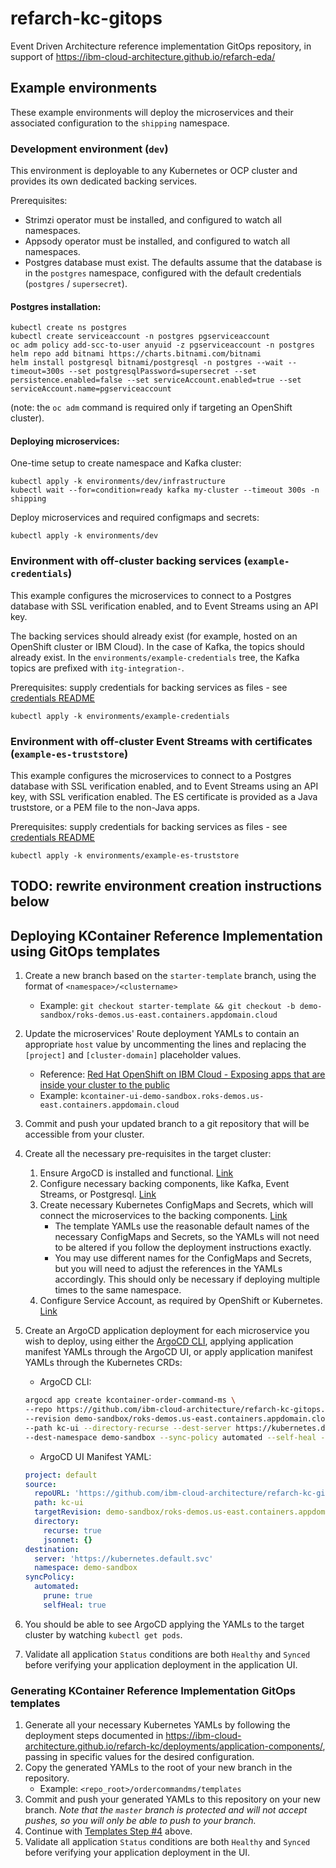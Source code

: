 # refarch-kc-gitops

Event Driven Architecture reference implementation GitOps repository, in support of https://ibm-cloud-architecture.github.io/refarch-eda/

## Example environments

These example environments will deploy the microservices and their associated configuration to the `shipping` namespace.

### Development environment (`dev`)

This environment is deployable to any Kubernetes or OCP cluster and provides its own dedicated backing services.

Prerequisites:
- Strimzi operator must be installed, and configured to watch all namespaces.
- Appsody operator must be installed, and configured to watch all namespaces.
- Postgres database must exist. The defaults assume that the database is in the `postgres` namespace, configured with the default credentials (`postgres` / `supersecret`).

#### Postgres installation:
```
kubectl create ns postgres
kubectl create serviceaccount -n postgres pgserviceaccount
oc adm policy add-scc-to-user anyuid -z pgserviceaccount -n postgres
helm repo add bitnami https://charts.bitnami.com/bitnami
helm install postgresql bitnami/postgresql -n postgres --wait --timeout=300s --set postgresqlPassword=supersecret --set persistence.enabled=false --set serviceAccount.enabled=true --set serviceAccount.name=pgserviceaccount
```
(note: the `oc adm` command is required only if targeting an OpenShift cluster).

#### Deploying microservices:

One-time setup to create namespace and Kafka cluster:
```
kubectl apply -k environments/dev/infrastructure
kubectl wait --for=condition=ready kafka my-cluster --timeout 300s -n shipping
```
Deploy microservices and required configmaps and secrets:
```
kubectl apply -k environments/dev
```

### Environment with off-cluster backing services (`example-credentials`)

This example configures the microservices to connect to a Postgres database with SSL verification enabled, and to Event Streams using an API key.

The backing services should already exist (for example, hosted on an OpenShift cluster or IBM Cloud).  In the case of Kafka, the topics should already exist. In the `environments/example-credentials` tree, the Kafka topics are prefixed with `itg-integration-`.

Prerequisites: supply credentials for backing services as files - see [credentials README](./environments/example-credentials/env/base/credentials/README.md)
```
kubectl apply -k environments/example-credentials
```

### Environment with off-cluster Event Streams with certificates (`example-es-truststore`)

This example configures the microservices to connect to a Postgres database with SSL verification enabled, and to Event Streams using an API key, with SSL verification enabled. The ES certificate is provided as a Java truststore, or a PEM file to the non-Java apps.

Prerequisites: supply credentials for backing services as files - see [credentials README](./environments/example-es-truststore/env/base/credentials/README.md)
```
kubectl apply -k environments/example-es-truststore
```

## TODO: rewrite environment creation instructions below

## Deploying KContainer Reference Implementation using GitOps templates

1. Create a new branch based on the `starter-template` branch, using the format of `<namespace>/<clustername>`
   - Example: `git checkout starter-template && git checkout -b demo-sandbox/roks-demos.us-east.containers.appdomain.cloud`
2. Update the microservices' Route deployment YAMLs to contain an appropriate `host` value by uncommenting the lines and replacing the `[project]` and `[cluster-domain]` placeholder values.
   - Reference: [Red Hat OpenShift on IBM Cloud - Exposing apps that are inside your cluster to the public](https://cloud.ibm.com/docs/openshift?topic=openshift-ingress#ingress_expose_public)
   - Example: `kcontainer-ui-demo-sandbox.roks-demos.us-east.containers.appdomain.cloud`
3. Commit and push your updated branch to a git repository that will be accessible from your cluster.
4. Create all the necessary pre-requisites in the target cluster:
   1. Ensure ArgoCD is installed and functional. [Link](https://argoproj.github.io/argo-cd/getting_started/)
   2. Configure necessary backing components, like Kafka, Event Streams, or Postgresql. [Link](https://ibm-cloud-architecture.github.io/refarch-kc/deployments/backing-services/)
   3. Create necessary Kubernetes ConfigMaps and Secrets, which will connect the microservices to the backing components. [Link](https://ibm-cloud-architecture.github.io/refarch-kc/deployments/backing-services/)
      - The template YAMLs use the reasonable default names of the necessary ConfigMaps and Secrets, so the YAMLs will not need to be altered if you follow the deployment instructions exactly.
      - You may use different names for the ConfigMaps and Secrets, but you will need to adjust the references in the YAMLs accordingly.  This should only be necessary if deploying multiple times to the same namespace.
   4. Configure Service Account, as required by OpenShift or Kubernetes. [Link](https://ibm-cloud-architecture.github.io/refarch-kc/deployments/application-components/#openshift-container-platform-311)

5. Create an ArgoCD application deployment for each microservice you wish to deploy, using either the [ArgoCD CLI](https://argoproj.github.io/argo-cd/getting_started/#2-download-argo-cd-cli), applying application manifest YAMLs through the ArgoCD UI, or apply application manifest YAMLs through the Kubernetes CRDs:
   - ArgoCD CLI:
    ```bash
    argocd app create kcontainer-order-command-ms \
    --repo https://github.com/ibm-cloud-architecture/refarch-kc-gitops.git \
    --revision demo-sandbox/roks-demos.us-east.containers.appdomain.cloud \
    --path kc-ui --directory-recurse --dest-server https://kubernetes.default.svc \
    --dest-namespace demo-sandbox --sync-policy automated --self-heal --auto-prune
    ```
   - ArgoCD UI Manifest YAML:
    ```yaml
    project: default
    source:
      repoURL: 'https://github.com/ibm-cloud-architecture/refarch-kc-gitops.git'
      path: kc-ui
      targetRevision: demo-sandbox/roks-demos.us-east.containers.appdomain.cloud
      directory:
        recurse: true
        jsonnet: {}
    destination:
      server: 'https://kubernetes.default.svc'
      namespace: demo-sandbox
    syncPolicy:
      automated:
        prune: true
        selfHeal: true
    ```
5. You should be able to see ArgoCD applying the YAMLs to the target cluster by watching `kubectl get pods`.
6.  Validate all application `Status` conditions are both `Healthy` and `Synced` before verifying your application deployment in the application UI.


### Generating KContainer Reference Implementation GitOps templates

1. Generate all your necessary Kubernetes YAMLs by following the deployment steps documented in https://ibm-cloud-architecture.github.io/refarch-kc/deployments/application-components/, passing in specific values for the desired configuration.
2. Copy the generated YAMLs to the root of your new branch in the repository.
   - Example: `<repo_root>/ordercommandms/templates`
3. Commit and push your generated YAMLs to this repository on your new branch.  _Note that the `master` branch is protected and will not accept pushes, so you will only be able to push to your branch._
4. Continue with [Templates Step #4](#deploying-kcontainer-reference-implementation-using-gitops-templates) above.
5.  Validate all application `Status` conditions are both `Healthy` and `Synced` before verifying your application deployment in the UI.
